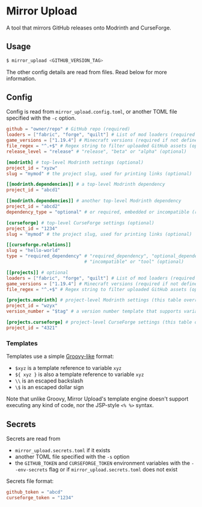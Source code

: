 # Mirror Upload

A tool that mirrors GitHub releases onto Modrinth and CurseForge.

## Usage

```sh
$ mirror_upload <GITHUB_VERSION_TAG>
```

The other config details are read from files. Read below for more information.

## Config

Config is read from `mirror_upload.config.toml`, or another TOML file specified with the `-c` option.

```toml
github = "owner/repo" # GitHub repo (required)
loaders = ["fabric", "forge", "quilt"] # List of mod loaders (required if not defined for individual projects)
game_versions = ["1.19.4"] # Minecraft versions (required if not defined for individual projects)
file_regex = "^.+$" # Regex string to filter uploaded GitHub assets (optional)
release_level = "release" # "release", "beta" or "alpha" (optional)

[modrinth] # top-level Modrinth settings (optional)
project_id = "xyzw"
slug = "mymod" # the project slug, used for printing links (optional)

[[modrinth.dependencies]] # a top-level Modrinth dependency
project_id = "abcd1"

[[modrinth.dependencies]] # another top-level Modrinth dependency
project_id = "abcd2"
dependency_type = "optional" # or required, embedded or incompatible (required is the default)

[curseforge] # top-level CurseForge settings (optional)
project_id = "1234"
slug = "mymod" # the project slug, used for printing links (optional)

[[curseforge.relations]]
slug = "hello-world"
type = "required_dependency" # "required_dependency", "optional_dependency", "embedded_library",
                             # "incompatible" or "tool" (optional)

[[projects]] # optional
loaders = ["fabric", "forge", "quilt"] # List of mod loaders (required if not defined at top level)
game_versions = ["1.19.4"] # Minecraft versions (required if not defined at top level)
file_regex = "^.+$" # Regex string to filter uploaded GitHub assets (optional)

[projects.modrinth] # project-level Modrinth settings (this table overrides the top-level settings if present)
project_id = "wzyx"
version_number = "$tag" # a version number template that supports variable $tag = git version tag (optional)

[projects.curseforge] # project-level CurseForge settings (this table overrides the top-level settings if present)
project_id = "4321"
```

### Templates

Templates use a simple [Groovy-like](http://groovy-lang.org/templating.html) format:
- `$xyz` is a template reference to variable `xyz`
- `${ xyz }` is also a template reference to variable `xyz`
- `\\` is an escaped backslash
- `\$` is an escaped dollar sign

Note that unlike Groovy, Mirror Upload's template engine doesn't support
executing any kind of code, nor the JSP-style `<% %>` syntax.

## Secrets

Secrets are read from
- `mirror_upload.secrets.toml` if it exists
- another TOML file specified with the `-s` option
- the `GITHUB_TOKEN` and `CURSEFORGE_TOKEN` environment variables with the `--env-secrets` flag or
  if `mirror_upload.secrets.toml` does not exist

Secrets file format:
```toml
github_token = "abcd"
curseforge_token = "1234"
```
